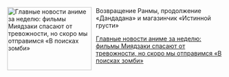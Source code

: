 <!--2025-09-20 11:45:33-->
<div class="yb">
  <div class="rss kino_kino"><a href="https://www.kino-teatr.ru/kino/news/y2025/9-20/39021/" title="Главные новости аниме за неделю: фильмы Миядзаки спасают от тревожности, но скоро мы отправимся «В поисках зомби»"><img src="https://www.kino-teatr.ru/news/1/2/39021/poster.jpg" width="196" height="147" align="left" hspace="5" style="margin: 0px 10px 0px 5px" alt="Главные новости аниме за неделю: фильмы Миядзаки спасают от тревожности, но скоро мы отправимся «В поисках зомби»"/></a>Возвращение Ранмы, продолжение «Дандадана» и магазинчик «Истинной грусти» <p class="titl"><a href="https://www.kino-teatr.ru/kino/news/y2025/9-20/39021/">Главные новости аниме за неделю: фильмы Миядзаки спасают от тревожности, но скоро мы отправимся «В поисках зомби»</a></p></div>
</div>
